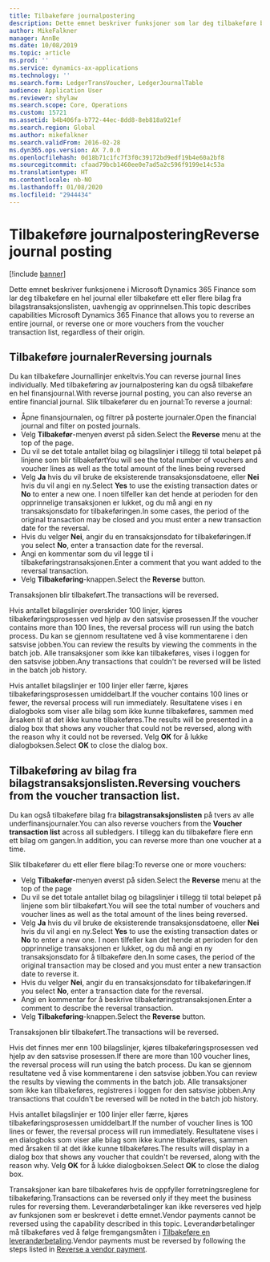 ```yaml
---
title: Tilbakeføre journalpostering
description: Dette emnet beskriver funksjoner som lar deg tilbakeføre bilag fra bilagstransaksjonslisten eller fra finansjournaler.
author: MikeFalkner
manager: AnnBe
ms.date: 10/08/2019
ms.topic: article
ms.prod: ''
ms.service: dynamics-ax-applications
ms.technology: ''
ms.search.form: LedgerTransVoucher, LedgerJournalTable
audience: Application User
ms.reviewer: shylaw
ms.search.scope: Core, Operations
ms.custom: 15721
ms.assetid: b4b406fa-b772-44ec-8dd8-8eb818a921ef
ms.search.region: Global
ms.author: mikefalkner
ms.search.validFrom: 2016-02-28
ms.dyn365.ops.version: AX 7.0.0
ms.openlocfilehash: 0d18b71c1fc7f3f0c39172bd9edf19b4e60a2bf8
ms.sourcegitcommit: cfaad79bcb1460ee0e7ad5a2c596f9199e14c53a
ms.translationtype: HT
ms.contentlocale: nb-NO
ms.lasthandoff: 01/08/2020
ms.locfileid: "2944434"
---
```

# <a name="reverse-journal-posting"></a><span data-ttu-id="a09aa-103">Tilbakeføre journalpostering</span><span class="sxs-lookup"><span data-stu-id="a09aa-103">Reverse journal posting</span></span>

[!include [banner](../includes/banner.md)]

<span data-ttu-id="a09aa-104">Dette emnet beskriver funksjonene i Microsoft Dynamics 365 Finance som lar deg tilbakeføre en hel journal eller tilbakeføre ett eller flere bilag fra bilagstransaksjonslisten, uavhengig av opprinnelsen.</span><span class="sxs-lookup"><span data-stu-id="a09aa-104">This topic describes capabilities Microsoft Dynamics 365 Finance that allows you to reverse an entire journal, or reverse one or more vouchers from the voucher transaction list, regardless of their origin.</span></span> 

## <a name="reversing-journals"></a><span data-ttu-id="a09aa-105">Tilbakeføre journaler</span><span class="sxs-lookup"><span data-stu-id="a09aa-105">Reversing journals</span></span>

<span data-ttu-id="a09aa-106">Du kan tilbakeføre Journallinjer enkeltvis.</span><span class="sxs-lookup"><span data-stu-id="a09aa-106">You can reverse journal lines individually.</span></span> <span data-ttu-id="a09aa-107">Med tilbakeføring av journalpostering kan du også tilbakeføre en hel finansjournal.</span><span class="sxs-lookup"><span data-stu-id="a09aa-107">With reverse journal posting, you can also reverse an entire financial journal.</span></span> <span data-ttu-id="a09aa-108">Slik tilbakefører du en journal:</span><span class="sxs-lookup"><span data-stu-id="a09aa-108">To reverse a journal:</span></span> 

- <span data-ttu-id="a09aa-109">Åpne finansjournalen, og filtrer på posterte journaler.</span><span class="sxs-lookup"><span data-stu-id="a09aa-109">Open the financial journal and filter on posted journals.</span></span>
- <span data-ttu-id="a09aa-110">Velg **Tilbakefør**-menyen øverst på siden.</span><span class="sxs-lookup"><span data-stu-id="a09aa-110">Select the **Reverse** menu at the top of the page.</span></span>
- <span data-ttu-id="a09aa-111">Du vil se det totale antallet bilag og bilagslinjer i tillegg til total beløpet på linjene som blir tilbakeført</span><span class="sxs-lookup"><span data-stu-id="a09aa-111">You will see the total number of vouchers and voucher lines as well as the total amount of the lines being reversed</span></span>
- <span data-ttu-id="a09aa-112">Velg **Ja** hvis du vil bruke de eksisterende transaksjonsdatoene, eller **Nei** hvis du vil angi en ny.</span><span class="sxs-lookup"><span data-stu-id="a09aa-112">Select **Yes** to use the existing transaction dates or **No** to enter a new one.</span></span> <span data-ttu-id="a09aa-113">I noen tilfeller kan det hende at perioden for den opprinnelige transaksjonen er lukket, og du må angi en ny transaksjonsdato for tilbakeføringen.</span><span class="sxs-lookup"><span data-stu-id="a09aa-113">In some cases, the period of the original transaction may be closed and you must enter a new transaction date for the reversal.</span></span>
- <span data-ttu-id="a09aa-114">Hvis du velger **Nei**, angir du en transaksjonsdato for tilbakeføringen.</span><span class="sxs-lookup"><span data-stu-id="a09aa-114">If you select **No**, enter a transaction date for the reversal.</span></span> 
- <span data-ttu-id="a09aa-115">Angi en kommentar som du vil legge til i tilbakeføringstransaksjonen.</span><span class="sxs-lookup"><span data-stu-id="a09aa-115">Enter a comment that you want added to the reversal transaction.</span></span>
- <span data-ttu-id="a09aa-116">Velg **Tilbakeføring**-knappen.</span><span class="sxs-lookup"><span data-stu-id="a09aa-116">Select the **Reverse** button.</span></span>

<span data-ttu-id="a09aa-117">Transaksjonen blir tilbakeført.</span><span class="sxs-lookup"><span data-stu-id="a09aa-117">The transactions will be reversed.</span></span> 

<span data-ttu-id="a09aa-118">Hvis antallet bilagslinjer overskrider 100 linjer, kjøres tilbakeføringsprosessen ved hjelp av den satsvise prosessen.</span><span class="sxs-lookup"><span data-stu-id="a09aa-118">If the voucher contains more than 100 lines, the reversal process will run using the batch process.</span></span> <span data-ttu-id="a09aa-119">Du kan se gjennom resultatene ved å vise kommentarene i den satsvise jobben.</span><span class="sxs-lookup"><span data-stu-id="a09aa-119">You can review the results by viewing the comments in the batch job.</span></span> <span data-ttu-id="a09aa-120">Alle transaksjoner som ikke kan tilbakeføres, vises i loggen for den satsvise jobben.</span><span class="sxs-lookup"><span data-stu-id="a09aa-120">Any transactions that couldn't be reversed will be listed in the batch job history.</span></span>

<span data-ttu-id="a09aa-121">Hvis antallet bilagslinjer er 100 linjer eller færre, kjøres tilbakeføringsprosessen umiddelbart.</span><span class="sxs-lookup"><span data-stu-id="a09aa-121">If the voucher contains 100 lines or fewer, the reversal process will run immediately.</span></span> <span data-ttu-id="a09aa-122">Resultatene vises i en dialogboks som viser alle bilag som ikke kunne tilbakeføres, sammen med årsaken til at det ikke kunne tilbakeføres.</span><span class="sxs-lookup"><span data-stu-id="a09aa-122">The results will be presented in a dialog box that shows any voucher that could not be reversed, along with the reason why it could not be reversed.</span></span> <span data-ttu-id="a09aa-123">Velg **OK** for å lukke dialogboksen.</span><span class="sxs-lookup"><span data-stu-id="a09aa-123">Select **OK** to close the dialog box.</span></span>

## <a name="reversing-vouchers-from-the-voucher-transaction-list"></a><span data-ttu-id="a09aa-124">Tilbakeføring av bilag fra bilagstransaksjonslisten.</span><span class="sxs-lookup"><span data-stu-id="a09aa-124">Reversing vouchers from the voucher transaction list.</span></span> 

<span data-ttu-id="a09aa-125">Du kan også tilbakeføre bilag fra **bilagstransaksjonslisten** på tvers av alle underfinansjournaler.</span><span class="sxs-lookup"><span data-stu-id="a09aa-125">You can also reverse vouchers from the **Voucher transaction list** across all subledgers.</span></span> <span data-ttu-id="a09aa-126">I tillegg kan du tilbakeføre flere enn ett bilag om gangen.</span><span class="sxs-lookup"><span data-stu-id="a09aa-126">In addition, you can reverse more than one voucher at a time.</span></span> 

<span data-ttu-id="a09aa-127">Slik tilbakefører du ett eller flere bilag:</span><span class="sxs-lookup"><span data-stu-id="a09aa-127">To reverse one or more vouchers:</span></span> 

- <span data-ttu-id="a09aa-128">Velg **Tilbakefør**-menyen øverst på siden.</span><span class="sxs-lookup"><span data-stu-id="a09aa-128">Select the **Reverse** menu at the top of the page</span></span>
- <span data-ttu-id="a09aa-129">Du vil se det totale antallet bilag og bilagslinjer i tillegg til total beløpet på linjene som blir tilbakeført.</span><span class="sxs-lookup"><span data-stu-id="a09aa-129">You will see the total number of vouchers and voucher lines as well as the total amount of the lines being reversed.</span></span>
- <span data-ttu-id="a09aa-130">Velg **Ja** hvis du vil bruke de eksisterende transaksjonsdatoene, eller **Nei** hvis du vil angi en ny.</span><span class="sxs-lookup"><span data-stu-id="a09aa-130">Select **Yes** to use the existing transaction dates or **No** to enter a new one.</span></span> <span data-ttu-id="a09aa-131">I noen tilfeller kan det hende at perioden for den opprinnelige transaksjonen er lukket, og du må angi en ny transaksjonsdato for å tilbakeføre den.</span><span class="sxs-lookup"><span data-stu-id="a09aa-131">In some cases, the period of the original transaction may be closed and you must enter a new transaction date to reverse it.</span></span>
- <span data-ttu-id="a09aa-132">Hvis du velger **Nei**, angir du en transaksjonsdato for tilbakeføringen.</span><span class="sxs-lookup"><span data-stu-id="a09aa-132">If you select **No**, enter a transaction date for the reversal.</span></span> 
- <span data-ttu-id="a09aa-133">Angi en kommentar for å beskrive tilbakeføringstransaksjonen.</span><span class="sxs-lookup"><span data-stu-id="a09aa-133">Enter a comment to describe the reversal transaction.</span></span>
- <span data-ttu-id="a09aa-134">Velg **Tilbakeføring**-knappen.</span><span class="sxs-lookup"><span data-stu-id="a09aa-134">Select the **Reverse** button.</span></span>

<span data-ttu-id="a09aa-135">Transaksjonen blir tilbakeført.</span><span class="sxs-lookup"><span data-stu-id="a09aa-135">The transactions will be reversed.</span></span> 

<span data-ttu-id="a09aa-136">Hvis det finnes mer enn 100 bilagslinjer, kjøres tilbakeføringsprosessen ved hjelp av den satsvise prosessen.</span><span class="sxs-lookup"><span data-stu-id="a09aa-136">If there are more than 100 voucher lines, the reversal process will run using the batch process.</span></span> <span data-ttu-id="a09aa-137">Du kan se gjennom resultatene ved å vise kommentarene i den satsvise jobben.</span><span class="sxs-lookup"><span data-stu-id="a09aa-137">You can review the results by viewing the comments in the batch job.</span></span> <span data-ttu-id="a09aa-138">Alle transaksjoner som ikke kan tilbakeføres, registreres i loggen for den satsvise jobben.</span><span class="sxs-lookup"><span data-stu-id="a09aa-138">Any transactions that couldn't be reversed will be noted in the batch job history.</span></span>

<span data-ttu-id="a09aa-139">Hvis antallet bilagslinjer er 100 linjer eller færre, kjøres tilbakeføringsprosessen umiddelbart.</span><span class="sxs-lookup"><span data-stu-id="a09aa-139">If the number of voucher lines is 100 lines or fewer, the reversal process will run immediately.</span></span> <span data-ttu-id="a09aa-140">Resultatene vises i en dialogboks som viser alle bilag som ikke kunne tilbakeføres, sammen med årsaken til at det ikke kunne tilbakeføres.</span><span class="sxs-lookup"><span data-stu-id="a09aa-140">The results will display in a dialog box that shows any voucher that couldn't be reversed, along with the reason why.</span></span> <span data-ttu-id="a09aa-141">Velg **OK** for å lukke dialogboksen.</span><span class="sxs-lookup"><span data-stu-id="a09aa-141">Select **OK** to close the dialog box.</span></span>

<span data-ttu-id="a09aa-142">Transaksjoner kan bare tilbakeføres hvis de oppfyller forretningsreglene for tilbakeføring.</span><span class="sxs-lookup"><span data-stu-id="a09aa-142">Transactions can be reversed only if they meet the business rules for reversing them.</span></span> <span data-ttu-id="a09aa-143">Leverandørbetalinger kan ikke reverseres ved hjelp av funksjonen som er beskrevet i dette emnet.</span><span class="sxs-lookup"><span data-stu-id="a09aa-143">Vendor payments cannot be reversed using the capability described in this topic.</span></span> <span data-ttu-id="a09aa-144">Leverandørbetalinger må tilbakeføres ved å følge fremgangsmåten i [Tilbakeføre en leverandørbetaling](https://docs.microsoft.com/en-us/dynamics365/finance/accounts-payable/reverse-vendor-payment).</span><span class="sxs-lookup"><span data-stu-id="a09aa-144">Vendor payments must be reversed by following the steps listed in [Reverse a vendor payment](https://docs.microsoft.com/en-us/dynamics365/finance/accounts-payable/reverse-vendor-payment).</span></span>


